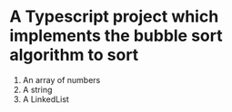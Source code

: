 # A Typescript project which implements the bubble sort algorithm to sort 
1. An array of numbers
2. A string
3. A LinkedList
